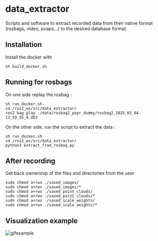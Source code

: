 # data_extractor

Scripts and software to extract recorded data from their native format (rosbags, video, pcaps...) to the desired database format.

## Installation

Install the docker with 

```
sh build_docker.sh
```

## Running for rosbags
On one side replay the rosbag :
```
sh run_docker.sh
cd /ros2_ws/src/data_extractor/
ros2 bag play ./data/rosbag2_pepr_dummy/rosbag2_2025_03_04-13_59_55_0.db3
```

On the other side, run the script to extract the data :
``` 
sh run_docker.sh
cd /ros2_ws/src/data_extractor/
python3 extract_from_rosbag.py
```

## After recording

Get back ownership of the files and directories from the user

```
sudo chmod a+rwx ./saved_images/
sudo chmod a+rwx ./saved_images/*
sudo chmod a+rwx ./saved_point_clouds/
sudo chmod a+rwx ./saved_point_clouds/*
sudo chmod a+rwx ./saved_scale_weights/
sudo chmod a+rwx ./saved_scale_weights/*
```

## Visualization example

![gifexample](./images/visualization_animation.gif)